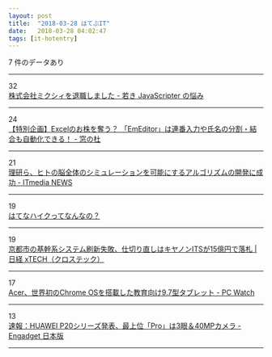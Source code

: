 ```yaml
---
layout: post
title:  "2018-03-28 はてぶIT"
date:   2018-03-28 04:02:47
tags: [it-hotentry]
---
```

7 件のデータあり

<hr><div class="row">
<div class="col-1"><span class="badge badge-pill badge-success h2">32</span></div>
<div class="col-11"><a href='http://orgachem.hatenablog.com/entry/2018/03/27/214537' target='_blank'>株式会社ミクシィを退職しました - 若き JavaScripter の悩み</a></div>
</div>
<hr>
<div class="row">
<div class="col-1"><span class="badge badge-pill badge-success h2">24</span></div>
<div class="col-11"><a href='https://forest.watch.impress.co.jp/docs/special/1112989.html' target='_blank'>【特別企画】Excelのお株を奪う？ 「EmEditor」は連番入力や氏名の分割・結合も自動化できる！ - 窓の杜</a></div>
</div>
<hr>
<div class="row">
<div class="col-1"><span class="badge badge-pill badge-success h2">21</span></div>
<div class="col-11"><a href='http://www.itmedia.co.jp/news/articles/1803/27/news075.html' target='_blank'>理研ら、ヒトの脳全体のシミュレーションを可能にするアルゴリズムの開発に成功 - ITmedia NEWS</a></div>
</div>
<hr>
<div class="row">
<div class="col-1"><span class="badge badge-pill badge-success h2">19</span></div>
<div class="col-11"><a href='https://anond.hatelabo.jp/20180327210729' target='_blank'>はてなハイクってなんなの？</a></div>
</div>
<hr>
<div class="row">
<div class="col-1"><span class="badge badge-pill badge-success h2">19</span></div>
<div class="col-11"><a href='http://tech.nikkeibp.co.jp/atcl/nxt/news/18/00618/' target='_blank'>京都市の基幹系システム刷新失敗、仕切り直しはキヤノンITSが15億円で落札 | 日経 xTECH（クロステック）</a></div>
</div>
<hr>
<div class="row">
<div class="col-1"><span class="badge badge-pill badge-success h2">17</span></div>
<div class="col-11"><a href='https://pc.watch.impress.co.jp/docs/news/1113686.html' target='_blank'>Acer、世界初のChrome OSを搭載した教育向け9.7型タブレット - PC Watch</a></div>
</div>
<hr>
<div class="row">
<div class="col-1"><span class="badge badge-pill badge-success h2">13</span></div>
<div class="col-11"><a href='https://japanese.engadget.com/2018/03/27/huawei-p20-pro-3-40mp/' target='_blank'>速報：HUAWEI P20シリーズ発表、最上位「Pro」は3眼＆40MPカメラ - Engadget 日本版</a></div>
</div>
<hr>
